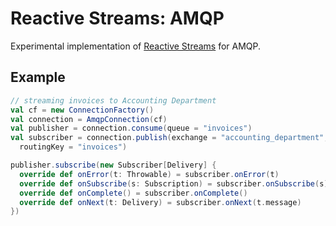 Reactive Streams: AMQP
====

Experimental implementation of [Reactive Streams](http://www.reactive-streams.org) for AMQP.

Example
----
```Scala
// streaming invoices to Accounting Department
val cf = new ConnectionFactory()
val connection = AmqpConnection(cf)
val publisher = connection.consume(queue = "invoices")
val subscriber = connection.publish(exchange = "accounting_department",
  routingKey = "invoices")

publisher.subscribe(new Subscriber[Delivery] {
  override def onError(t: Throwable) = subscriber.onError(t)
  override def onSubscribe(s: Subscription) = subscriber.onSubscribe(s)
  override def onComplete() = subscriber.onComplete()
  override def onNext(t: Delivery) = subscriber.onNext(t.message)
})
```
